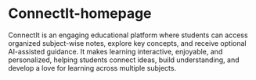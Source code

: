# ConnectIt-homepage
  ConnectIt is an engaging educational platform where students can access organized subject-wise notes, explore key concepts, and receive optional AI-assisted guidance. It makes learning interactive, enjoyable, and personalized, helping students connect ideas, build understanding, and develop a love for learning across multiple subjects.
